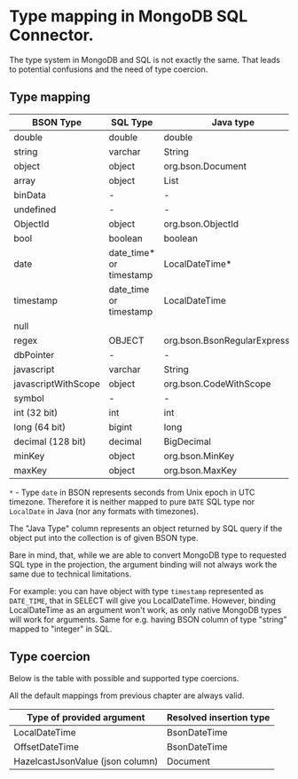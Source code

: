 Type mapping in MongoDB SQL Connector.
=====

The type system in MongoDB and SQL is not exactly the same. That
leads to potential confusions and the need of type coercion. 

Type mapping
----

| BSON Type           | SQL Type                | Java type                      |
|---------------------|-------------------------|--------------------------------|
| double              | double                  | double                         |
| string              | varchar                 | String                         |
| object              | object                  | org.bson.Document              |
| array               | object                  | List                           |
| binData             | -                       | -                              |
| undefined           | -                       | -                              |
| ObjectId            | object                  | org.bson.ObjectId              |
| bool                | boolean                 | boolean                        |
| date                | date_time* or timestamp | LocalDateTime*                 |
| timestamp           | date_time or timestamp  | LocalDateTime                  |
| null                |                         |                                |
| regex               | OBJECT                  | org.bson.BsonRegularExpression |
| dbPointer           | -                       | -                              |
| javascript          | varchar                 | String                         |
| javascriptWithScope | object                  | org.bson.CodeWithScope         |
| symbol              | -                       | -                              |
| int (32 bit)        | int                     | int                            |
| long (64 bit)       | bigint                  | long                           |
| decimal (128 bit)   | decimal                 | BigDecimal                     |
| minKey              | object                  | org.bson.MinKey                |
| maxKey              | object                  | org.bson.MaxKey                |


`*` - Type `date` in BSON represents seconds from Unix epoch in UTC timezone. 
Therefore it is neither mapped to pure `DATE` SQL type nor `LocalDate` 
in Java (nor any formats with timezones).

The "Java Type" column represents an object returned by SQL query
if the object put into the collection is of given BSON type.

Bare in mind, that, while we are able to convert MongoDB type to requested SQL type
in the projection, the argument binding will not always work the same 
due to technical limitations. 

For example: you can have object with type `timestamp` represented as `DATE_TIME`, 
that in SELECT will give you LocalDateTime. However, binding LocalDateTime
as an argument won't work, as only native MongoDB types will work for arguments.
Same for e.g. having BSON column of type "string" mapped to "integer" in SQL.

Type coercion
-------------

Below is the table with possible and supported type coercions.

All the default mappings from previous chapter are always valid.


| Type of provided argument        | Resolved insertion type |
|----------------------------------|-------------------------|
| LocalDateTime                    | BsonDateTime            |
| OffsetDateTime                   | BsonDateTime            |
| HazelcastJsonValue (json column) | Document                |